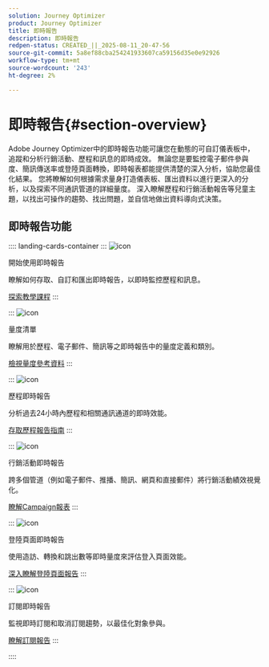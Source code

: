```yaml
---
solution: Journey Optimizer
product: Journey Optimizer
title: 即時報告
description: 即時報告
redpen-status: CREATED_||_2025-08-11_20-47-56
source-git-commit: 5a8ef88cba254241933607ca59156d35e0e92926
workflow-type: tm+mt
source-wordcount: '243'
ht-degree: 2%

---
```



# 即時報告{#section-overview}

Adobe Journey Optimizer中的即時報告功能可讓您在動態的可自訂儀表板中，追蹤和分析行銷活動、歷程和訊息的即時成效。 無論您是要監控電子郵件參與度、簡訊傳送率或登陸頁面轉換，即時報表都能提供清楚的深入分析，協助您最佳化結果。 您將瞭解如何根據需求量身打造儀表板、匯出資料以進行更深入的分析，以及探索不同通訊管道的詳細量度。 深入瞭解歷程和行銷活動報告等兒童主題，以找出可操作的趨勢、找出問題，並自信地做出資料導向式決策。

## 即時報告功能

:::: landing-cards-container
:::
![icon](https://cdn.experienceleague.adobe.com/icons/circle-play.svg?lang=zh-Hant)

開始使用即時報告

瞭解如何存取、自訂和匯出即時報告，以即時監控歷程和訊息。

[探索教學課程](../using/reports/live-report.md)
:::

:::
![icon](https://cdn.experienceleague.adobe.com/icons/list-check.svg?lang=zh-Hant)

量度清單

瞭解用於歷程、電子郵件、簡訊等之即時報告中的量度定義和類別。

[檢視量度參考資料](../using/reports/live-report-components.md)
:::

:::
![icon](https://cdn.experienceleague.adobe.com/icons/chart-line.svg?lang=zh-Hant)

歷程即時報告

分析過去24小時內歷程和相關通訊通道的即時效能。

[存取歷程報告指南](../using/reports/journey-live-report.md)
:::

:::
![icon](https://cdn.experienceleague.adobe.com/icons/chart-line.svg?lang=zh-Hant)

行銷活動即時報告

跨多個管道（例如電子郵件、推播、簡訊、網頁和直接郵件）將行銷活動績效視覺化。

[瞭解Campaign報表](../using/reports/campaign-live-report.md)
:::

:::
![icon](https://cdn.experienceleague.adobe.com/icons/chart-line.svg?lang=zh-Hant)

登陸頁面即時報告

使用造訪、轉換和跳出數等即時量度來評估登入頁面效能。

[深入瞭解登陸頁面報告](../using/reports/lp-report-live.md)
:::

:::
![icon](https://cdn.experienceleague.adobe.com/icons/chart-line.svg?lang=zh-Hant)

訂閱即時報告

監視即時訂閱和取消訂閱趨勢，以最佳化對象參與。

[瞭解訂閱報告](../using/reports/subscription-report-live.md)
:::

::::
